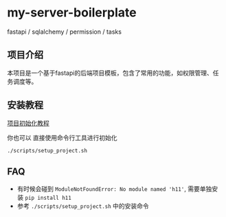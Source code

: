 # my-server-boilerplate
fastapi / sqlalchemy / permission / tasks

## 项目介绍

本项目是一个基于fastapi的后端项目模板，包含了常用的功能，如权限管理、任务调度等。

## 安装教程

[项目初始化教程](./rfcs/002-安装教程.md)

你也可以 直接使用命令行工具进行初始化

```shell
./scripts/setup_project.sh
```

## FAQ

- 有时候会碰到 `ModuleNotFoundError: No module named 'h11'`, 需要单独安装 `pip install h11`
- 参考  `./scripts/setup_project.sh` 中的安装命令
